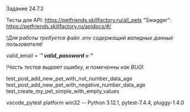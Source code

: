 Задание 24.7.2

Тесты для API: https://petfriends.skillfactory.ru/all_pets
"Swagger": https://petfriends.skillfactory.ru/apidocs/#/

!_Для работы требуется файл .env содержащий валидные данные пользователя_!

valid_email = '_________'
valid_password = '_________'

!_Часть тестов выдают ошибку, и помеченны как BUG_!

test_post_add_new_pet_with_not_number_data_age
test_post_add_new_pet_with_negative_number_data_age
test_create_my_pet_simple_with_empty_values

vscode_pytest
platform win32 -- Python 3.12.1, pytest-7.4.4, pluggy-1.4.0
